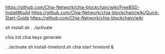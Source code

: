 https://github.com/Chia-Network/chia-blockchain/wiki/FreeBSD-Install#build
https://github.com/Chia-Network/chia-blockchain/wiki/Quick-Start-Guide
https://github.com/Chia-Network/chia-blockchain/wiki

sh install.sh
. ./activate

chia init
chia keys generate
<!-- chia plots create -k 32 -n 2
chia plots check -n 30 -->

. ./activate
sh install-timelord.sh
chia start timelord &
